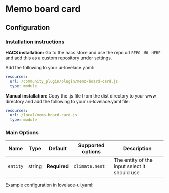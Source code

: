 # Memo board card



## Configuration

### Installation instructions

**HACS installation:**
Go to the hacs store and use the repo url `REPO URL HERE` and add this as a custom repository under settings.

Add the following to your ui-lovelace.yaml:
```yaml
resources:
  url: /community_plugin/plugin/memo-board-card.js
  type: module
```

**Manual installation:**
Copy the .js file from the dist directory to your www directory and add the following to your ui-lovelace.yaml file:

```yaml
resources:
  url: /local/memo-board-card.js
  type: module
```

### Main Options

| Name | Type | Default | Supported options | Description |
| -------------- | ----------- | ------------ | ------------------------------------------------ | --------------------------------------------------------------------------------------------------------------------------------------------------------------------------------------------------------------------------------------------------------------------------------------------------------------------------------------------- |
| `entity` | string | **Required** | `climate.nest` | The entity of the input select it should use |


Example configuration in lovelace-ui.yaml:
```
  
```
